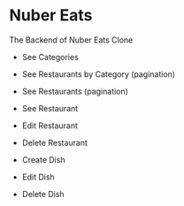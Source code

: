 # Nuber Eats

The Backend of Nuber Eats Clone

- See Categories
- See Restaurants by Category (pagination)
- See Restaurants (pagination)
- See Restaurant

- Edit Restaurant
- Delete Restaurant

- Create Dish
- Edit Dish
- Delete Dish